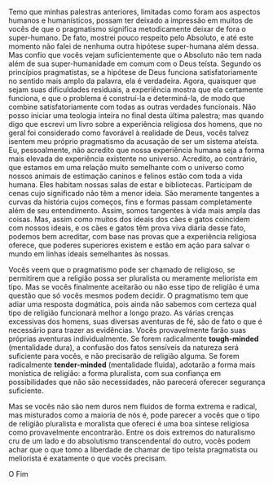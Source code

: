 Temo que minhas palestras anteriores, limitadas como foram aos aspectos humanos e humanísticos, possam ter deixado a impressão em muitos de vocês de que o pragmatismo significa metodicamente deixar de fora o super-humano. De fato, mostrei pouco respeito pelo Absoluto, e até este momento não falei de nenhuma outra hipótese super-humana além dessa. Mas confio que vocês vejam suficientemente que o Absoluto não tem nada além de sua super-humanidade em comum com o Deus teísta. Segundo os princípios pragmatistas, se a hipótese de Deus funciona satisfatoriamente no sentido mais amplo da palavra, ela é verdadeira. Agora, quaisquer que sejam suas dificuldades residuais, a experiência mostra que ela certamente funciona, e que o problema é construí-la e determiná-la, de modo que combine satisfatoriamente com todas as outras verdades funcionais. Não posso iniciar uma teologia inteira no final desta última palestra; mas quando digo que escrevi um livro sobre a experiência religiosa dos homens, que no geral foi considerado como favorável à realidade de Deus, vocês talvez isentem meu próprio pragmatismo da acusação de ser um sistema ateísta. Eu, pessoalmente, não acredito que nossa experiência humana seja a forma mais elevada de experiência existente no universo. Acredito, ao contrário, que estamos em uma relação muito semelhante com o universo como nossos animais de estimação caninos e felinos estão com toda a vida humana. Eles habitam nossas salas de estar e bibliotecas. Participam de cenas cujo significado não têm a menor ideia. São meramente tangentes a curvas da história cujos começos, fins e formas passam completamente além de seu entendimento. Assim, somos tangentes à vida mais ampla das coisas. Mas, assim como muitos dos ideais dos cães e gatos coincidem com nossos ideais, e os cães e gatos têm prova viva diária desse fato, podemos bem acreditar, com base nas provas que a experiência religiosa oferece, que poderes superiores existem e estão em ação para salvar o mundo em linhas ideais semelhantes às nossas.

Vocês veem que o pragmatismo pode ser chamado de religioso, se permitirem que a religião possa ser pluralista ou meramente meliorista em tipo. Mas se vocês finalmente aceitarão ou não esse tipo de religião é uma questão que só vocês mesmos podem decidir. O pragmatismo tem que adiar uma resposta dogmática, pois ainda não sabemos com certeza qual tipo de religião funcionará melhor a longo prazo. As várias crenças excessivas dos homens, suas diversas aventuras de fé, são de fato o que é necessário para trazer as evidências. Vocês provavelmente farão suas próprias aventuras individualmente. Se forem radicalmente **tough-minded** (mentalidade dura), a confusão dos fatos sensíveis da natureza será suficiente para vocês, e não precisarão de religião alguma. Se forem radicalmente **tender-minded** (mentalidade fluida), adotarão a forma mais monística de religião: a forma pluralista, com sua confiança em possibilidades que não são necessidades, não parecerá oferecer segurança suficiente.

Mas se vocês não são nem duros nem fluidos de forma extrema e radical, mas misturados como a maioria de nós é, pode parecer a vocês que o tipo de religião pluralista e moralista que ofereci é uma boa síntese religiosa como provavelmente encontrarão. Entre os dois extremos do naturalismo cru de um lado e do absolutismo transcendental do outro, vocês podem achar que o que tomo a liberdade de chamar de tipo teísta pragmatista ou meliorista é exatamente o que vocês precisam.

O Fim